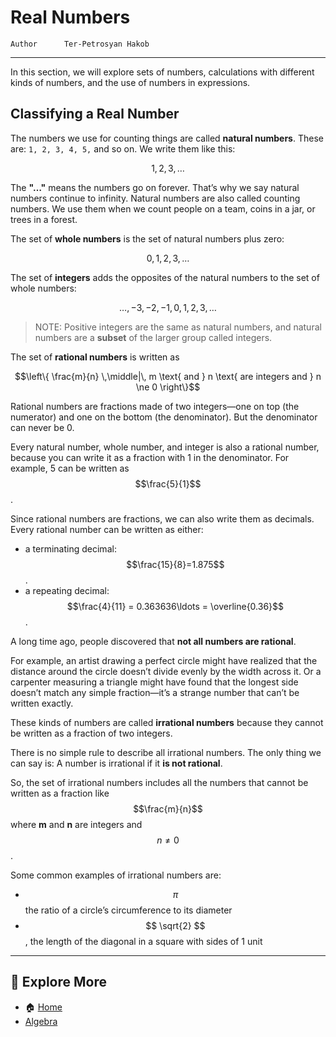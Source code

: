 # Real Numbers

```info
Author      Ter-Petrosyan Hakob
```

---

In this section, we will explore sets of numbers, calculations with different kinds of numbers, and the use of numbers in expressions.

## Classifying a Real Number

The numbers we use for counting things are called **natural numbers**. These are: `1, 2, 3, 4, 5,` and so on. We write them like this:

$${1,2,3,\dots}$$

The **"…"** means the numbers go on forever. That’s why we say natural numbers continue to infinity. 
Natural numbers are also called counting numbers. We use them when we count people on a team, coins in a jar, 
or trees in a forest.

The set of **whole numbers** is the set of natural numbers plus zero: 

$${0, 1,2,3,\dots}$$

The set of **integers** adds the opposites of the natural numbers to the set of whole numbers:

$${\dots,-3,-2,-1,0,1,2,3,\dots}$$

> NOTE: Positive integers are the same as natural numbers, and natural numbers are a **subset** of the larger group called integers.

The set of **rational numbers** is written as 

$$\left\{ \frac{m}{n} \,\middle|\, m \text{ and } n \text{ are integers and } n \ne 0 \right\}$$ 

Rational numbers are fractions made of two integers—one on top (the numerator) and one on the bottom (the denominator). But the denominator can never be 0.

Every natural number, whole number, and integer is also a rational number, because you can write it as a fraction with 1 in the denominator. For example, 5 can be written as $$\frac{5}{1}$$.


Since rational numbers are fractions, we can also write them as decimals. Every rational number can be written as either:

- a terminating decimal: $$\frac{15}{8}=1.875$$.
- a repeating decimal: $$\frac{4}{11} = 0.363636\ldots = \overline{0.36}$$.


A long time ago, people discovered that **not all numbers are rational**.

For example, an artist drawing a perfect circle might have realized that the distance around the circle doesn’t divide evenly by the width across it. Or a carpenter measuring a triangle might have found that the longest side doesn’t match any simple fraction—it’s a strange number that can’t be written exactly.

These kinds of numbers are called **irrational numbers** because they cannot be written as a fraction of two integers.

There is no simple rule to describe all irrational numbers. The only thing we can say is: A number is irrational if it **is not rational**.

So, the set of irrational numbers includes all the numbers that cannot be written as a fraction like $$\frac{m}{n}$$ where 
**m** and **n** are integers and $$n \neq 0$$.

Some common examples of irrational numbers are:

- $$ \pi $$ the ratio of a circle’s circumference to its diameter
- $$ \sqrt{2} $$, the length of the diagonal in a square with sides of 1 unit

---

## 📌 Explore More

- 🏠 [Home](./../../README.md)
- [Algebra](./../tutorials.md)
